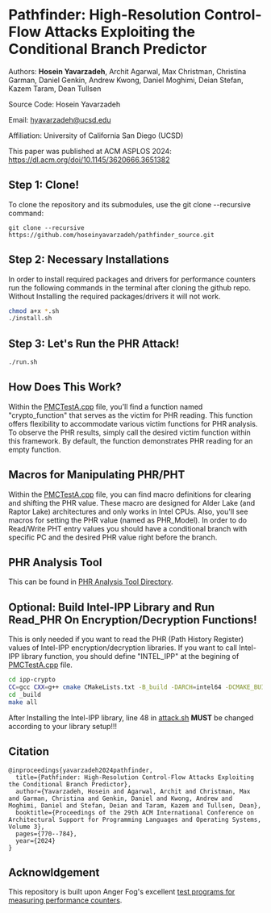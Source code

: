 # Pathfinder: High-Resolution Control-Flow Attacks Exploiting the Conditional Branch Predictor

Authors:         **Hosein Yavarzadeh**, Archit Agarwal, Max Christman, Christina Garman, Daniel Genkin, Andrew Kwong, Daniel Moghimi, Deian Stefan, Kazem Taram, Dean Tullsen

Source Code:     Hosein Yavarzadeh

Email:          [hyavarzadeh@ucsd.edu](hyavarzadeh@ucsd.edu)

Affiliation:    University of California San Diego (UCSD)

This paper was published at ACM ASPLOS 2024: https://dl.acm.org/doi/10.1145/3620666.3651382 

## Step 1: Clone!
To clone the repository and its submodules, use the git clone --recursive command:
```
git clone --recursive https://github.com/hoseinyavarzadeh/pathfinder_source.git
```

## Step 2: Necessary Installations
In order to install required packages and drivers for performance counters run the following commands in the terminal after cloning the github repo. Without Installing the required packages/drivers it will not work. 
```bash
chmod a+x *.sh
./install.sh
```

## Step 3: Let's Run the PHR Attack!
```bash
./run.sh
```

## How Does This Work?
Within the [PMCTestA.cpp](source/PMCTestA.cpp) file, you'll find a function named "crypto_function" that serves as the victim for PHR reading. This function offers flexibility to accommodate various victim functions for PHR analysis. To observe the PHR results, simply call the desired victim function within this framework. By default, the function demonstrates PHR reading for an empty function.

## Macros for Manipulating PHR/PHT
Within the [PMCTestA.cpp](source/attack/attack.nasm) file, you can find macro definitions for clearing and shifting the PHR value. These macro are designed for Alder Lake (and Raptor Lake) architectures and only works in Intel CPUs. Also, you'll see macros for setting the PHR value (named as PHR_Model). In order to do Read/Write PHT entry values you should have a conditional branch with specific PC and the desired PHR value right before the branch.

## PHR Analysis Tool
This can be found in [PHR Analysis Tool Directory](phr-analysis-tool). 

## Optional: Build Intel-IPP Library and Run Read_PHR On Encryption/Decryption Functions!
This is only needed if you want to read the PHR (Path History Register) values of Intel-IPP encryption/decryption libraries. 
If you want to call Intel-IPP library function, you should define "INTEL_IPP" at the begining of [PMCTestA.cpp](source/PMCTestA.cpp) file.
```bash
cd ipp-crypto
CC=gcc CXX=g++ cmake CMakeLists.txt -B_build -DARCH=intel64 -DCMAKE_BUILD_TYPE=Debug -DMERGED_BLD:BOOL=ON -DBUILD_EXAMPLES:BOOL=ON
cd _build
make all
```
After Installing the Intel-IPP library, line 48 in [attack.sh](./source/attack/attack.sh) **MUST** be changed according to your library setup!!!

## Citation
```
@inproceedings{yavarzadeh2024pathfinder,
  title={Pathfinder: High-Resolution Control-Flow Attacks Exploiting the Conditional Branch Predictor},
  author={Yavarzadeh, Hosein and Agarwal, Archit and Christman, Max and Garman, Christina and Genkin, Daniel and Kwong, Andrew and Moghimi, Daniel and Stefan, Deian and Taram, Kazem and Tullsen, Dean},
  booktitle={Proceedings of the 29th ACM International Conference on Architectural Support for Programming Languages and Operating Systems, Volume 3},
  pages={770--784},
  year={2024}
}
```

## Acknowldgement
This repository is built upon Anger Fog's excellent [test programs for measuring performance counters](https://agner.org/optimize/#testp).

